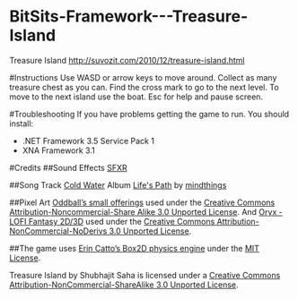 BitSits-Framework---Treasure-Island
===================================

Treasure Island http://suvozit.com/2010/12/treasure-island.html

#Instructions
Use WASD or arrow keys to move around. Collect as many treasure chest as you can. Find the cross mark to go to the next level. To move to the next island use the boat.
Esc for help and pause screen.

#Troubleshooting
If you have problems getting the game to run. You should install:
  * .NET Framework 3.5 Service Pack 1
  * XNA Framework 3.1

#Credits
##Sound Effects
[SFXR](http://www.drpetter.se/project_sfxr.html)

##Song
Track [Cold Water](http://www.jamendo.com/en/track/34408) Album [Life's Path](http://www.jamendo.com/en/album/4219) by [mindthings](http://www.jamendo.com/en/artist/mindthings)

##Pixel Art 
[Oddball’s small offerings](http://forums.tigsource.com/index.php?topic=8834.0) used under the [Creative Commons Attribution-Noncommercial-Share Alike 3.0 Unported License](http://creativecommons.org/licenses/by-nc-sa/3.0/).
And
[Oryx - LOFI Fantasy 2D/3D](http://forums.tigsource.com/index.php?topic=8970.0) used under the [Creative Commons Attribution-NonCommercial-NoDerivs 3.0 Unported License](http://creativecommons.org/licenses/by-nc-nd/3.0/). 

##The game uses
[Erin Catto’s Box2D physics engine](http://www.box2d.org/) under the [MIT License](http://www.opensource.org/licenses/mit-license.php).


Treasure Island by Shubhajit Saha is licensed under a [Creative Commons Attribution-NonCommercial-ShareAlike 3.0 Unported License](http://creativecommons.org/licenses/by-nc-sa/3.0/).
